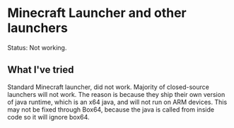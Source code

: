 # Minecraft Launcher and other launchers
Status: Not working.

## What I've tried
Standard Minecraft launcher, did not work. Majority of closed-source launchers will not work. The reason is because they ship their own version of java runtime, which is an x64 java, and will not run on ARM devices. This may not be fixed through Box64, because the java is called from inside code so it will ignore box64.
